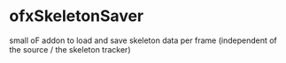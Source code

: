 ofxSkeletonSaver
================

small oF addon to load and save skeleton data per frame (independent of the source / the skeleton tracker)